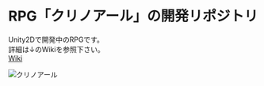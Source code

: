 # RPG「クリノアール」の開発リポジトリ
Unity2Dで開発中のRPGです。  
詳細は↓のWikiを参照下さい。  
[Wiki](https://github.com/pinkikki/crino-r/wiki)

![クリノアール](https://raw.githubusercontent.com/wiki/pinkikki/crino-r/img/opening.jpg "クリノアール")
